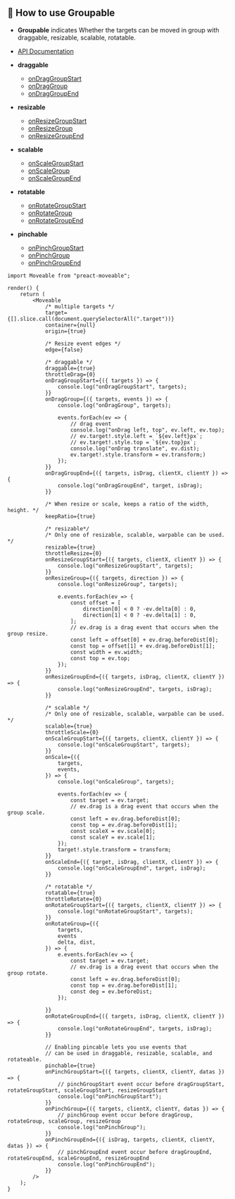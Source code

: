 ## 🚀 How to use Groupable
* **Groupable** indicates Whether the targets can be moved in group with draggable, resizable, scalable, rotatable.

* [API Documentation](https://daybrush.com/moveable/release/latest/doc/)
* **draggable**
    * [onDragGroupStart](https://daybrush.com/moveable/release/latest/doc/Moveable.html#.event:dragGroupStart)
    * [onDragGroup](https://daybrush.com/moveable/release/latest/doc/Moveable.html#.event:dragGroup)
    * [onDragGroupEnd](https://daybrush.com/moveable/release/latest/doc/Moveable.html#.event:dragGroupEnd)
* **resizable**
    * [onResizeGroupStart](https://daybrush.com/moveable/release/latest/doc/Moveable.html#.event:resizeGroupStart)
    * [onResizeGroup](https://daybrush.com/moveable/release/latest/doc/Moveable.html#.event:resizeGroup)
    * [onResizeGroupEnd](https://daybrush.com/moveable/release/latest/doc/Moveable.html#.event:resizeGroupEnd)
* **scalable**
    * [onScaleGroupStart](https://daybrush.com/moveable/release/latest/doc/Moveable.html#.event:scaleGroupStart)
    * [onScaleGroup](https://daybrush.com/moveable/release/latest/doc/Moveable.html#.event:scaleGroup)
    * [onScaleGroupEnd](https://daybrush.com/moveable/release/latest/doc/Moveable.html#.event:rscaleGroupEnd)
* **rotatable**
    * [onRotateGroupStart](https://daybrush.com/moveable/release/latest/doc/Moveable.html#.event:rotateGroupStart)
    * [onRotateGroup](https://daybrush.com/moveable/release/latest/doc/Moveable.html#.event:rotateGroup)
    * [onRotateGroupEnd](https://daybrush.com/moveable/release/latest/doc/Moveable.html#.event:rotateGroupEnd)
* **pinchable**
    * [onPinchGroupStart](https://daybrush.com/moveable/release/latest/doc/Moveable.html#.event:pinchGroupStart)
    * [onPinchGroup](https://daybrush.com/moveable/release/latest/doc/Moveable.html#.event:pinchGroup)
    * [onPinchGroupEnd](https://daybrush.com/moveable/release/latest/doc/Moveable.html#.event:pinchGroupEnd)


```tsx
import Moveable from "preact-moveable";

render() {
    return (
        <Moveable
            /* multiple targets */
            target={[].slice.call(document.querySelectorAll(".target"))}
            container={null}
            origin={true}

            /* Resize event edges */
            edge={false}

            /* draggable */
            draggable={true}
            throttleDrag={0}
            onDragGroupStart={({ targets }) => {
                console.log("onDragGroupStart", targets);
            }}
            onDragGroup={({ targets, events }) => {
                console.log("onDragGroup", targets);

                events.forEach(ev => {
                    // drag event
                    console.log("onDrag left, top", ev.left, ev.top);
                    // ev.target!.style.left = `${ev.left}px`;
                    // ev.target!.style.top = `${ev.top}px`;
                    console.log("onDrag translate", ev.dist);
                    ev.target!.style.transform = ev.transform;)
                });
            }}
            onDragGroupEnd={({ targets, isDrag, clientX, clientY }) => {
                console.log("onDragGroupEnd", target, isDrag);
            }}

            /* When resize or scale, keeps a ratio of the width, height. */
            keepRatio={true}

            /* resizable*/
            /* Only one of resizable, scalable, warpable can be used. */
            resizable={true}
            throttleResize={0}
            onResizeGroupStart={({ targets, clientX, clientY }) => {
                console.log("onResizeGroupStart", targets);
            }}
            onResizeGroup={({ targets, direction }) => {
                console.log("onResizeGroup", targets);

                e.events.forEach(ev => {
                    const offset = [
                        direction[0] < 0 ? -ev.delta[0] : 0,
                        direction[1] < 0 ? -ev.delta[1] : 0,
                    ];
                    // ev.drag is a drag event that occurs when the group resize.
                    const left = offset[0] + ev.drag.beforeDist[0];
                    const top = offset[1] + ev.drag.beforeDist[1];
                    const width = ev.width;
                    const top = ev.top;
                });
            }}
            onResizeGroupEnd={({ targets, isDrag, clientX, clientY }) => {
                console.log("onResizeGroupEnd", targets, isDrag);
            }}

            /* scalable */
            /* Only one of resizable, scalable, warpable can be used. */
            scalable={true}
            throttleScale={0}
            onScaleGroupStart={({ targets, clientX, clientY }) => {
                console.log("onScaleGroupStart", targets);
            }}
            onScale={({
                targets,
                events,
            }) => {
                console.log("onScaleGroup", targets);

                events.forEach(ev => {
                    const target = ev.target;
                    // ev.drag is a drag event that occurs when the group scale.
                    const left = ev.drag.beforeDist[0];
                    const top = ev.drag.beforeDist[1];
                    const scaleX = ev.scale[0];
                    const scaleY = ev.scale[1];
                });
                target!.style.transform = transform;
            }}
            onScaleEnd={({ target, isDrag, clientX, clientY }) => {
                console.log("onScaleGroupEnd", target, isDrag);
            }}

            /* rotatable */
            rotatable={true}
            throttleRotate={0}
            onRotateGroupStart={({ targets, clientX, clientY }) => {
                console.log("onRotateGroupStart", targets);
            }}
            onRotateGroup={({
                targets,
                events
                delta, dist,
            }) => {
                e.events.forEach(ev => {
                    const target = ev.target;
                    // ev.drag is a drag event that occurs when the group rotate.
                    const left = ev.drag.beforeDist[0];
                    const top = ev.drag.beforeDist[1];
                    const deg = ev.beforeDist;
                });

            }}
            onRotateGroupEnd={({ targets, isDrag, clientX, clientY }) => {
                console.log("onRotateGroupEnd", targets, isDrag);
            }}

            // Enabling pincable lets you use events that
            // can be used in draggable, resizable, scalable, and rotateable.
            pinchable={true}
            onPinchGroupStart={({ targets, clientX, clientY, datas }) => {
                // pinchGroupStart event occur before dragGroupStart, rotateGroupStart, scaleGroupStart, resizeGroupStart
                console.log("onPinchGroupStart");
            }}
            onPinchGroup={({ targets, clientX, clientY, datas }) => {
                // pinchGroup event occur before dragGroup, rotateGroup, scaleGroup, resizeGroup
                console.log("onPinchGroup");
            }}
            onPinchGroupEnd={({ isDrag, targets, clientX, clientY, datas }) => {
                // pinchGroupEnd event occur before dragGroupEnd, rotateGroupEnd, scaleGroupEnd, resizeGroupEnd
                console.log("onPinchGroupEnd");
            }}
        />
    );
}
```
